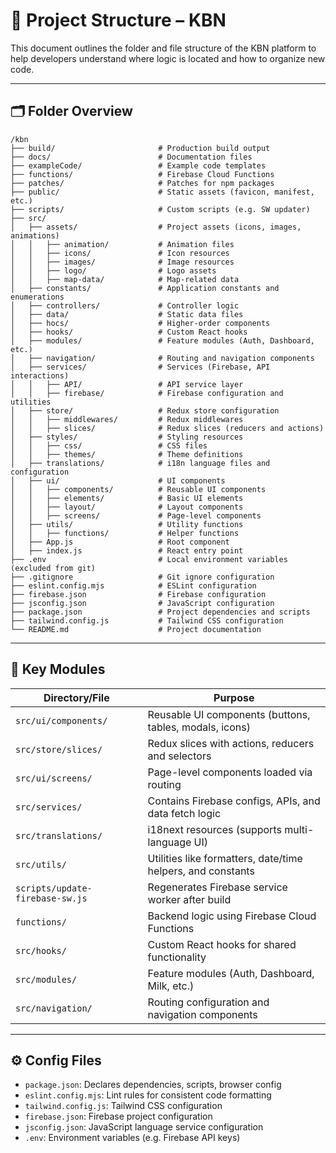 # 📁 Project Structure – KBN

This document outlines the folder and file structure of the KBN platform to help developers understand where logic is located and how to organize new code.

---

## 🗂️ Folder Overview

```
/kbn
├── build/                       # Production build output
├── docs/                        # Documentation files
├── exampleCode/                 # Example code templates
├── functions/                   # Firebase Cloud Functions
├── patches/                     # Patches for npm packages
├── public/                      # Static assets (favicon, manifest, etc.)
├── scripts/                     # Custom scripts (e.g. SW updater)
├── src/
│   ├── assets/                  # Project assets (icons, images, animations)
│   │   ├── animation/           # Animation files
│   │   ├── icons/               # Icon resources
│   │   ├── images/              # Image resources
│   │   ├── logo/                # Logo assets
│   │   ├── map-data/            # Map-related data
│   ├── constants/               # Application constants and enumerations
│   ├── controllers/             # Controller logic
│   ├── data/                    # Static data files
│   ├── hocs/                    # Higher-order components
│   ├── hooks/                   # Custom React hooks
│   ├── modules/                 # Feature modules (Auth, Dashboard, etc.)
│   ├── navigation/              # Routing and navigation components
│   ├── services/                # Services (Firebase, API interactions)
│   │   ├── API/                 # API service layer
│   │   ├── firebase/            # Firebase configuration and utilities
│   ├── store/                   # Redux store configuration
│   │   ├── middlewares/         # Redux middlewares
│   │   ├── slices/              # Redux slices (reducers and actions)
│   ├── styles/                  # Styling resources
│   │   ├── css/                 # CSS files
│   │   ├── themes/              # Theme definitions
│   ├── translations/            # i18n language files and configuration
│   ├── ui/                      # UI components
│   │   ├── components/          # Reusable UI components
│   │   ├── elements/            # Basic UI elements
│   │   ├── layout/              # Layout components
│   │   ├── screens/             # Page-level components
│   ├── utils/                   # Utility functions
│   │   ├── functions/           # Helper functions
│   ├── App.js                   # Root component
│   ├── index.js                 # React entry point
├── .env                         # Local environment variables (excluded from git)
├── .gitignore                   # Git ignore configuration
├── eslint.config.mjs            # ESLint configuration
├── firebase.json                # Firebase configuration
├── jsconfig.json                # JavaScript configuration
├── package.json                 # Project dependencies and scripts
├── tailwind.config.js           # Tailwind CSS configuration
└── README.md                    # Project documentation
```

---

## 📌 Key Modules

| Directory/File                  | Purpose                                                     |
| ------------------------------- | ----------------------------------------------------------- |
| `src/ui/components/`            | Reusable UI components (buttons, tables, modals, icons)     |
| `src/store/slices/`             | Redux slices with actions, reducers and selectors           |
| `src/ui/screens/`               | Page-level components loaded via routing                    |
| `src/services/`                 | Contains Firebase configs, APIs, and data fetch logic       |
| `src/translations/`             | i18next resources (supports multi-language UI)              |
| `src/utils/`                    | Utilities like formatters, date/time helpers, and constants |
| `scripts/update-firebase-sw.js` | Regenerates Firebase service worker after build             |
| `functions/`                    | Backend logic using Firebase Cloud Functions                |
| `src/hooks/`                    | Custom React hooks for shared functionality                 |
| `src/modules/`                  | Feature modules (Auth, Dashboard, Milk, etc.)               |
| `src/navigation/`               | Routing configuration and navigation components             |

---

## ⚙️ Config Files

- `package.json`: Declares dependencies, scripts, browser config
- `eslint.config.mjs`: Lint rules for consistent code formatting
- `tailwind.config.js`: Tailwind CSS configuration
- `firebase.json`: Firebase project configuration
- `jsconfig.json`: JavaScript language service configuration
- `.env`: Environment variables (e.g. Firebase API keys)
